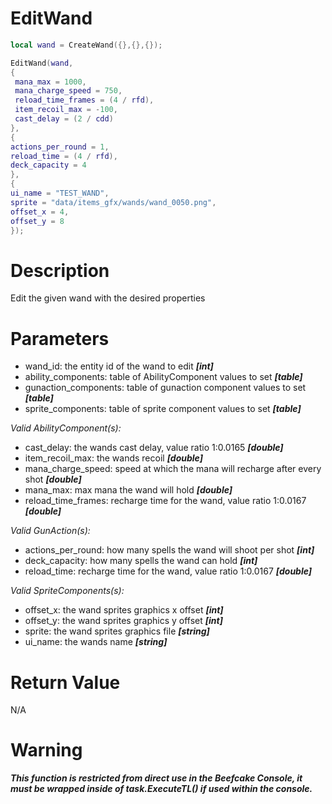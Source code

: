 # EditWand

```lua
local wand = CreateWand({},{},{});

EditWand(wand,
{
 mana_max = 1000,
 mana_charge_speed = 750,
 reload_time_frames = (4 / rfd),
 item_recoil_max = -100,
 cast_delay = (2 / cdd)
},
{
actions_per_round = 1,
reload_time = (4 / rfd),
deck_capacity = 4
},
{
ui_name = "TEST_WAND",
sprite = "data/items_gfx/wands/wand_0050.png",
offset_x = 4,
offset_y = 8
});
```

# Description

Edit the given wand with the desired properties

# Parameters

- wand_id: the entity id of the wand to edit ***[int]***
- ability_components: table of AbilityComponent values to set ***[table]***
- gunaction_components: table of gunaction component values to set ***[table]***
- sprite_components: table of sprite component values to set ***[table]***

*Valid AbilityComponent(s):*
- cast_delay: the wands cast delay, value ratio 1:0.0165 ***[double]***
- item_recoil_max: the wands recoil ***[double]***
- mana_charge_speed: speed at which the mana will recharge after every shot ***[double]***
- mana_max: max mana the wand will hold ***[double]***
- reload_time_frames: recharge time for the wand, value ratio 1:0.0167 ***[double]***

*Valid GunAction(s):*
- actions_per_round: how many spells the wand will shoot per shot ***[int]***
- deck_capacity: how many spells the wand can hold ***[int]***
- reload_time: recharge time for the wand, value ratio 1:0.0167 ***[double]***

*Valid SpriteComponents(s):*
- offset_x: the wand sprites graphics x offset ***[int]***
- offset_y: the wand sprites graphics y offset ***[int]***
- sprite: the wand sprites graphics file ***[string]***
- ui_name: the wands name ***[string]***

# Return Value

N/A

# Warning

***This function is restricted from direct use in the Beefcake Console, it must be wrapped inside of task.ExecuteTL() if used within the console.***
